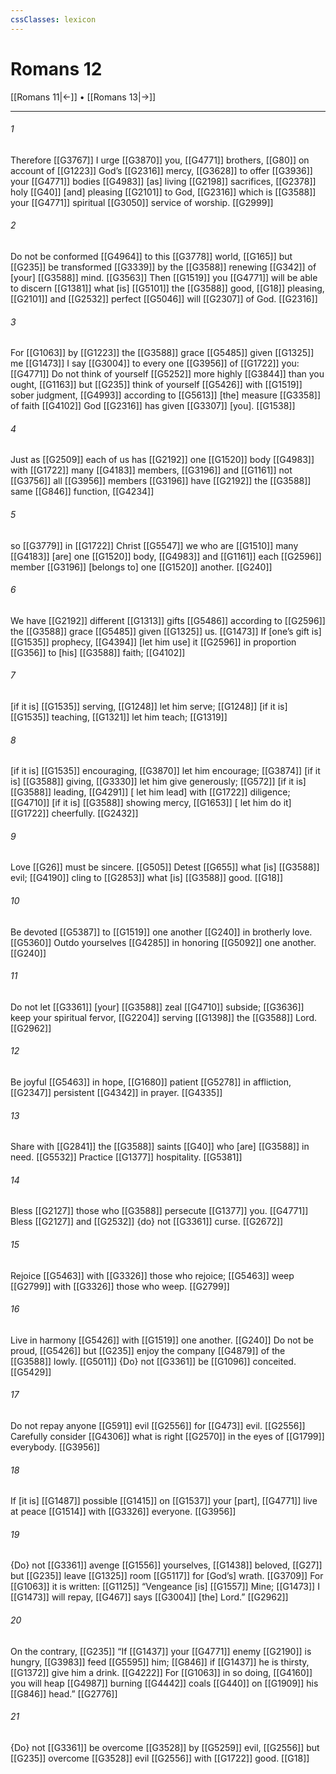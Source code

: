 ```yaml
---
cssClasses: lexicon
---
```


# Romans 12

[[Romans 11|←]] • [[Romans 13|→]]

---

###### 1
Therefore [[G3767]] I urge [[G3870]] you, [[G4771]] brothers, [[G80]] on account of [[G1223]] God’s [[G2316]] mercy, [[G3628]] to offer [[G3936]] your [[G4771]] bodies [[G4983]] [as] living [[G2198]] sacrifices, [[G2378]] holy [[G40]] [and] pleasing [[G2101]] to God, [[G2316]] which is [[G3588]] your [[G4771]] spiritual [[G3050]] service of worship. [[G2999]]

###### 2
Do not be conformed [[G4964]] to this [[G3778]] world, [[G165]] but [[G235]] be transformed [[G3339]] by the [[G3588]] renewing [[G342]] of [your] [[G3588]] mind. [[G3563]] Then [[G1519]] you [[G4771]] will be able to discern [[G1381]] what [is] [[G5101]] the [[G3588]] good, [[G18]] pleasing, [[G2101]] and [[G2532]] perfect [[G5046]] will [[G2307]] of God. [[G2316]]

###### 3
For [[G1063]] by [[G1223]] the [[G3588]] grace [[G5485]] given [[G1325]] me [[G1473]] I say [[G3004]] to every one [[G3956]] of [[G1722]] you: [[G4771]] Do not think of yourself [[G5252]] more highly [[G3844]] than you ought, [[G1163]] but [[G235]] think of yourself [[G5426]] with [[G1519]] sober judgment, [[G4993]] according to [[G5613]] [the] measure [[G3358]] of faith [[G4102]] God [[G2316]] has given [[G3307]] [you]. [[G1538]]

###### 4
Just as [[G2509]] each of us has [[G2192]] one [[G1520]] body [[G4983]] with [[G1722]] many [[G4183]] members, [[G3196]] and [[G1161]] not [[G3756]] all [[G3956]] members [[G3196]] have [[G2192]] the [[G3588]] same [[G846]] function, [[G4234]]

###### 5
so [[G3779]] in [[G1722]] Christ [[G5547]] we who are [[G1510]] many [[G4183]] [are] one [[G1520]] body, [[G4983]] and [[G1161]] each [[G2596]] member [[G3196]] [belongs to] one [[G1520]] another. [[G240]]

###### 6
We have [[G2192]] different [[G1313]] gifts [[G5486]] according to [[G2596]] the [[G3588]] grace [[G5485]] given [[G1325]] us. [[G1473]] If [one’s gift is] [[G1535]] prophecy, [[G4394]] [let him use] it [[G2596]] in proportion [[G356]] to [his] [[G3588]] faith; [[G4102]]

###### 7
[if it is] [[G1535]] serving, [[G1248]] let him serve; [[G1248]] [if it is] [[G1535]] teaching, [[G1321]] let him teach; [[G1319]]

###### 8
[if it is] [[G1535]] encouraging, [[G3870]] let him encourage; [[G3874]] [if it is] [[G3588]] giving, [[G3330]] let him give generously; [[G572]] [if it is] [[G3588]] leading, [[G4291]] [ let him lead] with [[G1722]] diligence; [[G4710]] [if it is] [[G3588]] showing mercy, [[G1653]] [ let him do it] [[G1722]] cheerfully. [[G2432]]

###### 9
Love [[G26]] must be sincere. [[G505]] Detest [[G655]] what [is] [[G3588]] evil; [[G4190]] cling to [[G2853]] what [is] [[G3588]] good. [[G18]]

###### 10
Be devoted [[G5387]] to [[G1519]] one another [[G240]] in brotherly love. [[G5360]] Outdo yourselves [[G4285]] in honoring [[G5092]] one another. [[G240]]

###### 11
Do not let [[G3361]] [your] [[G3588]] zeal [[G4710]] subside; [[G3636]] keep your spiritual fervor, [[G2204]] serving [[G1398]] the [[G3588]] Lord. [[G2962]]

###### 12
Be joyful [[G5463]] in hope, [[G1680]] patient [[G5278]] in affliction, [[G2347]] persistent [[G4342]] in prayer. [[G4335]]

###### 13
Share with [[G2841]] the [[G3588]] saints [[G40]] who [are] [[G3588]] in need. [[G5532]] Practice [[G1377]] hospitality. [[G5381]]

###### 14
Bless [[G2127]] those who [[G3588]] persecute [[G1377]] you. [[G4771]] Bless [[G2127]] and [[G2532]] {do} not [[G3361]] curse. [[G2672]]

###### 15
Rejoice [[G5463]] with [[G3326]] those who rejoice; [[G5463]] weep [[G2799]] with [[G3326]] those who weep. [[G2799]]

###### 16
Live in harmony [[G5426]] with [[G1519]] one another. [[G240]] Do not be proud, [[G5426]] but [[G235]] enjoy the company [[G4879]] of the [[G3588]] lowly. [[G5011]] {Do} not [[G3361]] be [[G1096]] conceited. [[G5429]]

###### 17
Do not repay anyone [[G591]] evil [[G2556]] for [[G473]] evil. [[G2556]] Carefully consider [[G4306]] what is right [[G2570]] in the eyes of [[G1799]] everybody. [[G3956]]

###### 18
If [it is] [[G1487]] possible [[G1415]] on [[G1537]] your [part], [[G4771]] live at peace [[G1514]] with [[G3326]] everyone. [[G3956]]

###### 19
{Do} not [[G3361]] avenge [[G1556]] yourselves, [[G1438]] beloved, [[G27]] but [[G235]] leave [[G1325]] room [[G5117]] for [God’s] wrath. [[G3709]] For [[G1063]] it is written: [[G1125]] “Vengeance [is] [[G1557]] Mine; [[G1473]] I [[G1473]] will repay, [[G467]] says [[G3004]] [the] Lord.” [[G2962]]

###### 20
On the contrary, [[G235]] “If [[G1437]] your [[G4771]] enemy [[G2190]] is hungry, [[G3983]] feed [[G5595]] him; [[G846]] if [[G1437]] he is thirsty, [[G1372]] give him a drink. [[G4222]] For [[G1063]] in so doing, [[G4160]] you will heap [[G4987]] burning [[G4442]] coals [[G440]] on [[G1909]] his [[G846]] head.” [[G2776]]

###### 21
{Do} not [[G3361]] be overcome [[G3528]] by [[G5259]] evil, [[G2556]] but [[G235]] overcome [[G3528]] evil [[G2556]] with [[G1722]] good. [[G18]]

